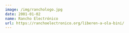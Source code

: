 ```yaml
---
image: /img/ranchologo.jpg
date: 2001-01-02
name: Rancho Electrónico
url: https://ranchoelectronico.org/liberen-a-ola-bini/
---
```

